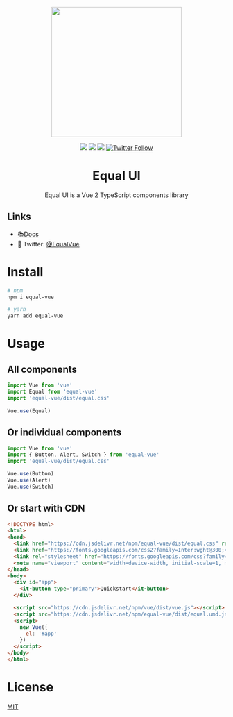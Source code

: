 <p align="center">
  <a href="https://quatrochan.github.io/Equal/">
    <img width="300" src="https://raw.githubusercontent.com/quatrochan/Equal/master/docs/assets/eqqqual.png">
  </a>

<p align="center">
<img src="https://img.shields.io/npm/v/equal-vue?color=blue">
<img src="https://img.shields.io/npm/l/equal-vue">
<img src="https://img.shields.io/npm/dw/equal-vue">

<a href="https://twitter.com/EqualVue">
    <img src="https://img.shields.io/twitter/follow/EqualVue?label=Equal%20Vue&style=social" alt="Twitter Follow">
</a>
</p>
</p>

<h1 align="center">
  Equal UI
</h1>

<div align="center">
Equal UI is a Vue 2 TypeScript components library

</div>

## Links

- [📚Docs](https://quatrochan.github.io/Equal/)
- 🔮 Twitter: [@EqualVue](https://twitter.com/EqualVue)

#  Install

```bash
# npm
npm i equal-vue
```

```bash
# yarn
yarn add equal-vue
```

#  Usage

## All components

```js
import Vue from 'vue'
import Equal from 'equal-vue'
import 'equal-vue/dist/equal.css'

Vue.use(Equal)
```

## Or individual components

```js
import Vue from 'vue'
import { Button, Alert, Switch } from 'equal-vue'
import 'equal-vue/dist/equal.css'

Vue.use(Button)
Vue.use(Alert)
Vue.use(Switch)
```

## Or start with CDN

```html
<!DOCTYPE html>
<html>
<head>
  <link href="https://cdn.jsdelivr.net/npm/equal-vue/dist/equal.css" rel="stylesheet">
  <link href="https://fonts.googleapis.com/css2?family=Inter:wght@300;400;500;600;700;900&display=swap" rel="stylesheet">
  <link rel="stylesheet" href="https://fonts.googleapis.com/css?family=Material+Icons|Material+Icons+Outlined">
  <meta name="viewport" content="width=device-width, initial-scale=1, maximum-scale=1, user-scalable=no, minimal-ui">
</head>
<body>
  <div id="app">
    <it-button type="primary">Quickstart</it-button>
  </div>

  <script src="https://cdn.jsdelivr.net/npm/vue/dist/vue.js"></script>
  <script src="https://cdn.jsdelivr.net/npm/equal-vue/dist/equal.umd.js"></script>
  <script>
    new Vue({
      el: '#app'
    })
  </script>
</body>
</html>
```

# License
[MIT](https://raw.githubusercontent.com/quatrochan/Equal/master/LICENSE)
